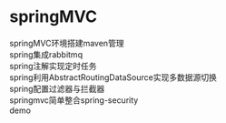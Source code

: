 # springMVC  
springMVC环境搭建maven管理  
spring集成rabbitmq  
spring注解实现定时任务  
spring利用AbstractRoutingDataSource实现多数据源切换  
spring配置过滤器与拦截器    
springmvc简单整合spring-security  
demo 

